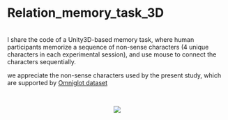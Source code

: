 # Relation_memory_task_3D
<br />
I share the code of a Unity3D-based memory task, where human participants memorize a sequence of non-sense characters (4 unique characters in each experimental session), and use mouse to connect the characters sequentially.
<br />



we appreciate the non-sense characters used by the present study, which are supported by [Omniglot dataset ](https://www.omniglot.com/)

<br />

<p align="center"> 
<img src="https://github.com/ZHANGneuro/Relation_memory_task_3D/blob/main/video-example720.gif">
</p>
<br /> <br /> <br /> 



